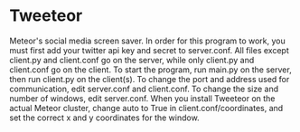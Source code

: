 Tweeteor
========

Meteor's social media screen saver.
In order for this program to work, you must first add your twitter api key and secret to server.conf.
All files except client.py and client.conf go on the server, while only client.py and client.conf go on the client.
To start the program, run main.py on the server, then run client.py on the client(s). 
To change the port and address used for communication, edit server.conf and client.conf.
To change the size and number of windows, edit server.conf.
When you install Tweeteor on the actual Meteor cluster, change auto to True in client.conf/coordinates, and set the correct x and y coordinates for the window.
